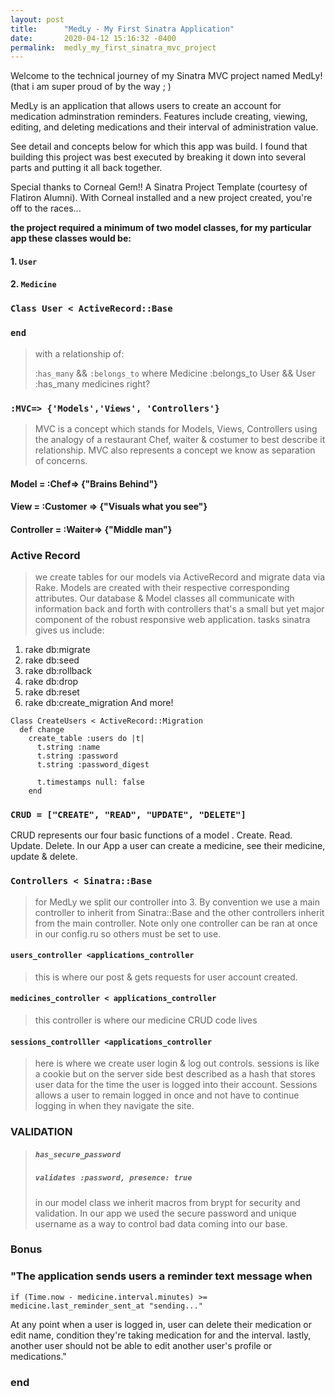```yaml
---
layout: post
title:      "MedLy - My First Sinatra Application"
date:       2020-04-12 15:16:32 -0400
permalink:  medly_my_first_sinatra_mvc_project
---
```



Welcome to the technical journey of my Sinatra MVC project named MedLy! (that i am super proud of by the way ; )

MedLy is an application that allows users to create an account for medication adminstration reminders. Features include  creating, viewing, editing, and deleting medications and their interval of administration value. 

See detail and concepts below for which this app was build. I found that building this project was best executed by breaking it down into several parts and putting it all back together.

Special thanks to Corneal Gem!! A Sinatra Project Template (courtesy of Flatiron Alumni). With Corneal installed and a new project created, you're off to the races...


**the project required a minimum of two model classes, for my particular app these classes would be:**

#### 1. `User`
#### 2. `Medicine`

### `Class User < ActiveRecord::Base` 
### `end`


>  with a relationship of:
>  
>  :`has_many` && `:belongs_to`  where Medicine :belongs_to User && User :has_many medicines right?  
 
### `:MVC=> {'Models','Views', 'Controllers'}`

> MVC is a concept which stands for Models, Views, Controllers using the analogy of a restaurant Chef, waiter & costumer to best describe it relationship. MVC also represents a concept we know as separation of concerns.


#### Model = :Chef=> {"Brains Behind"}

#### View = :Customer => {"Visuals what you see"}

#### Controller = :Waiter=> {"Middle man"}

 
###  Active Record
 
>  we create tables for our models via ActiveRecord and migrate data via Rake. 
>  Models are created with their respective corresponding attributes.
>  Our database & Model classes all communicate with information back and forth with controllers that's a small but yet major component of the robust responsive web application.
>  tasks sinatra gives us include:
1. rake db:migrate
2.  rake db:seed
3. rake db:rollback 
4. rake db:drop
5. rake db:reset
6. rake db:create_migration
And more!


```
Class CreateUsers < ActiveRecord::Migration
  def change
    create_table :users do |t|
      t.string :name
      t.string :password
      t.string :password_digest

      t.timestamps null: false
    end
```


### `CRUD = ["CREATE", "READ", "UPDATE", "DELETE"]`

CRUD represents our four basic functions of a model . Create. Read. Update. Delete. In our App a user can create a medicine, see their medicine, update & delete.


### `Controllers < Sinatra::Base`

> for MedLy we split our controller into 3. By convention we use a main controller to inherit from Sinatra::Base and the other controllers inherit from the main controller. Note only one controller can be ran at once in our config.ru so others
> must be set to use.

####  `users_controller <applications_controller`
> this is where our post & gets requests for user account created.

#### `medicines_controller < applications_controller`
> this controller is where our medicine CRUD code lives

#### `sessions_controlller <applications_controller`
> here is where we create user login & log out controls.
> sessions is like a cookie but on the server side best described as a hash that stores user data for the time the user is logged into their account. Sessions allows a user to remain logged in once and not have to continue logging in when they navigate the site.

### VALIDATION

> ##### `has_secure_password`
> ##### `validates :password, presence: true`
> in our model class we inherit macros from brypt for security and validation. In our app we used the secure password and unique username as a way to control bad data coming into our base.

### Bonus

###  "The application sends users a reminder text message when

`if (Time.now - medicine.interval.minutes) >= medicine.last_reminder_sent_at
          "sending..."`

At any point when a user is logged in, user can delete their medication or edit name, condition they're taking medication for and the interval. lastly, another user should not be able to edit another user's profile or medications."


### end

